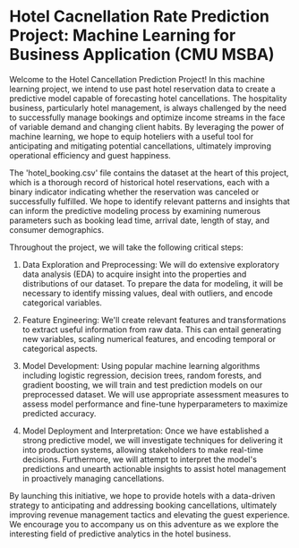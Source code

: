 # Hotel Cacnellation Rate Prediction Project: Machine Learning for Business Application (CMU MSBA)
 
Welcome to the Hotel Cancellation Prediction Project! In this machine learning project, we intend to use past hotel reservation data to create a predictive model capable of forecasting hotel cancellations. The hospitality business, particularly hotel management, is always challenged by the need to successfully manage bookings and optimize income streams in the face of variable demand and changing client habits. By leveraging the power of machine learning, we hope to equip hoteliers with a useful tool for anticipating and mitigating potential cancellations, ultimately improving operational efficiency and guest happiness.

The 'hotel_booking.csv' file contains the dataset at the heart of this project, which is a thorough record of historical hotel reservations, each with a binary indicator indicating whether the reservation was canceled or successfully fulfilled. We hope to identify relevant patterns and insights that can inform the predictive modeling process by examining numerous parameters such as booking lead time, arrival date, length of stay, and consumer demographics.

Throughout the project, we will take the following critical steps:

1. Data Exploration and Preprocessing: We will do extensive exploratory data analysis (EDA) to acquire insight into the properties and distributions of our dataset. To prepare the data for modeling, it will be necessary to identify missing values, deal with outliers, and encode categorical variables.

2. Feature Engineering: We'll create relevant features and transformations to extract useful information from raw data. This can entail generating new variables, scaling numerical features, and encoding temporal or categorical aspects.

3. Model Development: Using popular machine learning algorithms including logistic regression, decision trees, random forests, and gradient boosting, we will train and test prediction models on our preprocessed dataset. We will use appropriate assessment measures to assess model performance and fine-tune hyperparameters to maximize predicted accuracy.

4. Model Deployment and Interpretation: Once we have established a strong predictive model, we will investigate techniques for delivering it into production systems, allowing stakeholders to make real-time decisions. Furthermore, we will attempt to interpret the model's predictions and unearth actionable insights to assist hotel management in proactively managing cancellations.

By launching this initiative, we hope to provide hotels with a data-driven strategy to anticipating and addressing booking cancellations, ultimately improving revenue management tactics and elevating the guest experience. We encourage you to accompany us on this adventure as we explore the interesting field of predictive analytics in the hotel business.
